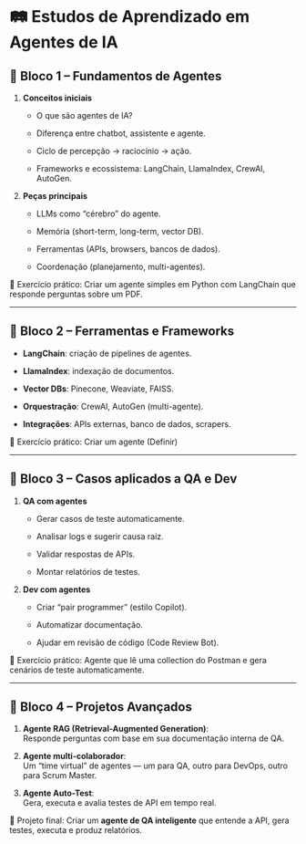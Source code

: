 # 🛤️ Estudos de Aprendizado em **Agentes de IA**

## 🔹 **Bloco 1 – Fundamentos de Agentes**

1.  **Conceitos iniciais**
    
    -   O que são agentes de IA?
        
    -   Diferença entre chatbot, assistente e agente.
        
    -   Ciclo de percepção → raciocínio → ação.
        
    -   Frameworks e ecossistema: LangChain, LlamaIndex, CrewAI, AutoGen.
        
2.  **Peças principais**
    
    -   LLMs como “cérebro” do agente.
        
    -   Memória (short-term, long-term, vector DB).
        
    -   Ferramentas (APIs, browsers, bancos de dados).
        
    -   Coordenação (planejamento, multi-agentes).
        

📌 Exercício prático: Criar um agente simples em Python com LangChain que responde perguntas sobre um PDF.

----------

## 🔹 **Bloco 2 – Ferramentas e Frameworks**

-   **LangChain**: criação de pipelines de agentes.
    
-   **LlamaIndex**: indexação de documentos.
    
-   **Vector DBs**: Pinecone, Weaviate, FAISS.
    
-   **Orquestração**: CrewAI, AutoGen (multi-agente).
    
-   **Integrações**: APIs externas, banco de dados, scrapers.
    

📌 Exercício prático: Criar um agente (Definir)

----------

## 🔹 **Bloco 3 – Casos aplicados a QA e Dev**

1.  **QA com agentes**
    
    -   Gerar casos de teste automaticamente.
        
    -   Analisar logs e sugerir causa raiz.
        
    -   Validar respostas de APIs.
        
    -   Montar relatórios de testes.
        
2.  **Dev com agentes**
    
    -   Criar “pair programmer” (estilo Copilot).
        
    -   Automatizar documentação.
        
    -   Ajudar em revisão de código (Code Review Bot).
        

📌 Exercício prático: Agente que lê uma collection do Postman e gera cenários de teste automaticamente.

----------

## 🔹 **Bloco 4 – Projetos Avançados**

1.  **Agente RAG (Retrieval-Augmented Generation)**:  
    Responde perguntas com base em sua documentação interna de QA.
    
2.  **Agente multi-colaborador**:  
    Um “time virtual” de agentes — um para QA, outro para DevOps, outro para Scrum Master.
    
3.  **Agente Auto-Test**:  
    Gera, executa e avalia testes de API em tempo real.
    

📌 Projeto final: Criar um **agente de QA inteligente**  que entende a API, gera testes, executa e produz relatórios.

